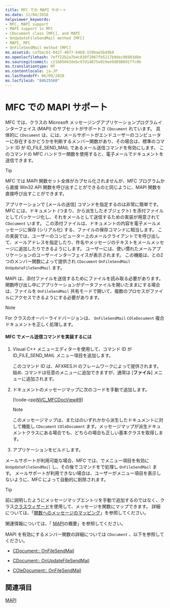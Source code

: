 ```yaml
---
title: MFC での MAPI サポート
ms.date: 11/04/2016
helpviewer_keywords:
- MFC, MAPI support
- MAPI support in MFC
- CDocument class [MFC], and MAPI
- OnUpdateFileSendMail method [MFC]
- MAPI, MFC
- OnFileSendMail method [MFC]
ms.assetid: cafbecb1-0427-4077-b4b8-159bae5b49b8
ms.openlocfilehash: 7eff22b2a7b4c838f2967fb5217b9dec96903d0e
ms.sourcegitcommit: c21b05042debc97d14875e019ee9d698691ffc0b
ms.translationtype: MT
ms.contentlocale: ja-JP
ms.lasthandoff: 06/09/2020
ms.locfileid: "84625568"
---
```

# <a name="mapi-support-in-mfc"></a>MFC での MAPI サポート

MFC では、クラスの Microsoft メッセージングアプリケーションプログラムインターフェイス (MAPI) のサブセットがサポートさ `CDocument` れています。 具体的に `CDocument` は、には、メールサポートがエンドユーザーのコンピューターに存在するかどうかを判断するメンバー関数があり、その場合は、標準のコマンド ID が ID_FILE_SEND_MAIL であるメール送信コマンドを有効にします。 このコマンドの MFC ハンドラー関数を使用すると、電子メールでドキュメントを送信できます。

> [!TIP]
> MFC では MAPI 関数セット全体がカプセル化されませんが、MFC プログラムから直接 Win32 API 関数を呼び出すことができるのと同じように、MAPI 関数を直接呼び出すことができます。

アプリケーションで [メールの送信] コマンドを指定するのは非常に簡単です。 MFC には、ドキュメント (つまり、から派生したオブジェクト) を添付ファイルとしてパッケージ化し、それをメールとして送信するための実装が用意されて `CDocument` います。 この添付ファイルは、ドキュメントの内容を電子メールメッセージに保存 (シリアル化) する、ファイルの保存コマンドに相当します。 この実装では、ユーザーのコンピューター上のメールクライアントでを呼び出して、メールアドレスを指定したり、件名やメッセージのテキストをメールメッセージに追加したりできるようにします。 ユーザーには、使い慣れたメールアプリケーションのユーザーインターフェイスが表示されます。 この機能は、との2つのメンバー関数によって提供され `CDocument` `OnFileSendMail` `OnUpdateFileSendMail` ます。

MAPI は、添付ファイルを送信するためにファイルを読み取る必要があります。 関数呼び出し中にアプリケーションがデータファイルを開いたままにする場合は、ファイルを `OnFileSendMail` 共有モードで開いて、複数のプロセスがファイルにアクセスできるようにする必要があります。

> [!NOTE]
> For クラスのオーバーライドバージョンは、 `OnFileSendMail` `COleDocument` 複合ドキュメントを正しく処理します。

#### <a name="to-implement-a-send-mail-command-with-mfc"></a>MFC でメール送信コマンドを実装するには

1. Visual C++ メニューエディターを使用して、コマンド ID が ID_FILE_SEND_MAIL メニュー項目を追加します。

   このコマンド ID は、AFXRES.H のフレームワークによって提供されます。始め. コマンドは任意のメニューに追加できますが、通常は [**ファイル**] メニューに追加されます。

1. ドキュメントのメッセージマップに次のコードを手動で追加します。

   [!code-cpp[NVC_MFCDocView#9](codesnippet/cpp/mapi-support-in-mfc_1.cpp)]

    > [!NOTE]
    >  このメッセージマップは、またはのいずれかから派生したドキュメントに対して機能し `CDocument` `COleDocument` ます。メッセージマップが派生ドキュメントクラスにある場合でも、どちらの場合も正しい基本クラスを取得します。

1. アプリケーションをビルドします。

メールサポートが利用可能な場合、MFC では、でメニュー項目を有効に `OnUpdateFileSendMail` し、その後でコマンドをで処理し `OnFileSendMail` ます。 メールサポートが利用できない場合は、ユーザーがメニュー項目を表示しないように、MFC によって自動的に削除されます。

> [!TIP]
> 前に説明したようにメッセージマップエントリを手動で追加するのではなく、クラス[クラスウィザード](reference/mfc-class-wizard.md)を使用して、メッセージを関数にマップできます。 詳細については、「[関数へのメッセージのマッピング](reference/mapping-messages-to-functions.md)」を参照してください。

関連情報については、「 [MAPI](mapi.md)の概要」を参照してください。

MAPI を有効にするメンバー関数の詳細については `CDocument` 、以下を参照してください。

- [CDocument:: OnFileSendMail](reference/cdocument-class.md#onfilesendmail)

- [CDocument:: OnUpdateFileSendMail](reference/cdocument-class.md#onupdatefilesendmail)

- [COleDocument:: OnFileSendMail](reference/coledocument-class.md#onfilesendmail)

## <a name="see-also"></a>関連項目

[MAPI](mapi.md)
